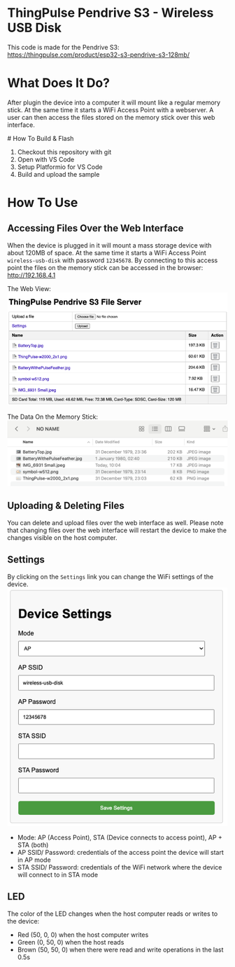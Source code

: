 ThingPulse Pendrive S3 - Wireless USB Disk
==========================================

This code is made for the Pendrive S3: https://thingpulse.com/product/esp32-s3-pendrive-s3-128mb/

# What Does It Do?

After plugin the device into a computer it will mount like a regular
memory stick. At the same time it starts a WiFi Access Point
with a webserver. A user can then access the files stored on the 
memory stick over this web interface.

# How To Build & Flash

1. Checkout this repository with git
2. Open with VS Code
3. Setup Platformio for VS Code
4. Build and upload the sample


# How To Use

## Accessing Files Over the Web Interface

When the device is plugged in it will mount a mass storage device with
about 120MB of space. At the same time it starts a WiFi Access Point
`wireless-usb-disk` with password `12345678`. By connecting to this access
point the files on the memory stick can be accessed in the browser: http://192.168.4.1

The Web View:
![Web Interface](assets/images/WebInterface.png)

The Data On the Memory Stick:
![Memory Stick](assets/images/MemoryStick.png)

## Uploading & Deleting Files

You can delete and upload files over the web interface as well. Please note that changing 
files over the web interface will restart the device to make the changes visible on the host
computer.

## Settings

By clicking on the `Settings` link you can change the WiFi settings of the device.
![Settings](assets/images/Settings.png)

 * Mode: AP (Access Point), STA (Device connects to access point), AP + STA (both)
 * AP SSID/ Password: credentials of the access point the device will start in AP mode
 * STA SSID/ Password: credentials of the WiFi network where the device will connect to in STA mode

## LED

The color of the LED changes when the host computer reads or writes to the device:
 * Red (50, 0, 0) when the host computer writes
 * Green (0, 50, 0) when the host reads
 * Brown (50, 50, 0) when there were read and write operations in the last 0.5s
